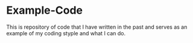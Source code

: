 # Example-Code

This is repository of code that I have written in the past and serves as an example of my coding styple and what I can do.

